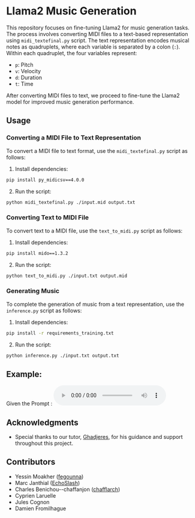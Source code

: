 # Llama2 Music Generation

This repository focuses on fine-tuning Llama2 for music generation tasks. The process involves converting MIDI files to a text-based representation using `midi_textefinal.py` script. The text representation encodes musical notes as quadruplets, where each variable is separated by a colon (`:`). Within each quadruplet, the four variables represent:

- `p`: Pitch
- `v`: Velocity
- `d`: Duration
- `t`: Time

After converting MIDI files to text, we proceed to fine-tune the Llama2 model for improved music generation performance.

## Usage

### Converting a MIDI File to Text Representation

To convert a MIDI file to text format, use the `midi_textefinal.py` script as follows:

1. Install dependencies:
```bash
pip install py_midicsv==4.0.0
```
2. Run the script:
```bash
python midi_textefinal.py ./input.mid output.txt
```

### Converting Text to MIDI File

To convert text to a MIDI file, use the `text_to_midi.py` script as follows:

1. Install dependencies:
```bash
pip install mido==1.3.2
```
2. Run the script:
```bash
python text_to_midi.py ./input.txt output.mid
```
### Generating Music
To complete the generation of music from a text representation, use the `inference.py` script as follows:
1. Install dependencies:
```bash
pip install -r requirements_training.txt
```
2. Run the script:
```bash
python inference.py ./input.txt output.txt
```
## Example:
Given the Prompt :
<audio controls>
  <source src="https://raw.githubusercontent.com/fegounna/LLM-Fine-Tuning-for-Music-Generation/blob/master/examples/prompt.mp3" type="audio/mpeg">
Your browser does not support the audio element.
</audio>

## Acknowledgments

- Special thanks to our tutor, [Ghadjeres](https://github.com/Ghadjeres), for his guidance and support throughout this project.

## Contributors

- Yessin Moakher ([fegounna](https://github.com/fegounna))
- Marc Janthial ([EchoSlash](https://github.com/EchoSlash))
- Charles Benichou--chaffanjon ([chafflarch](https://github.com/chafflarch))
- Cyprien Laruelle
- Jules Cognon
- Damien Fromilhague




